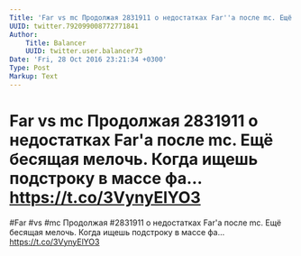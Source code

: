 ```yaml
---
Title: 'Far vs mc Продолжая 2831911 о недостатках Far''а после mc. Ещё бесящая мелочь. Когда ищешь подстроку в массе фа… https://t.co/3VynyElYO3'
UUID: twitter.792099008772771841
Author:
    Title: Balancer
    UUID: twitter.user.balancer73
Date: 'Fri, 28 Oct 2016 23:21:34 +0300'
Type: Post
Markup: Text
---
```


# Far vs mc Продолжая 2831911 о недостатках Far'а после mc. Ещё бесящая мелочь. Когда ищешь подстроку в массе фа… https://t.co/3VynyElYO3

#Far #vs #mc Продолжая #2831911 о недостатках Far'а после
mc. Ещё бесящая мелочь. Когда ищешь подстроку в массе фа…
https://t.co/3VynyElYO3